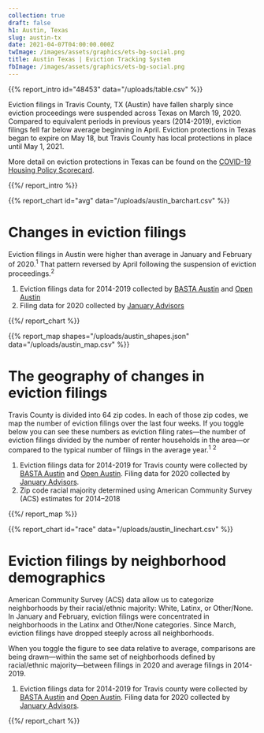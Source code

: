 ```yaml
---
collection: true
draft: false
h1: Austin, Texas
slug: austin-tx
date: 2021-04-07T04:00:00.000Z
twImage: /images/assets/graphics/ets-bg-social.png
title: Austin Texas | Eviction Tracking System
fbImage: /images/assets/graphics/ets-bg-social.png
---
```


{{% report_intro id="48453" data="/uploads/table.csv" %}}





Eviction filings in Travis County, TX (Austin) have fallen sharply since eviction proceedings were suspended across Texas on March 19, 2020. Compared to equivalent periods in previous years (2014-2019), eviction filings fell far below average beginning in April. Eviction protections in Texas began to expire on May 18, but Travis County has local protections in place until May 1, 2021.

More detail on eviction protections in Texas can be found on the [COVID-19 Housing Policy Scorecard](https://evictionlab.org/covid-policy-scorecard/tx/).





{{%/ report_intro %}}



{{% report_chart id="avg" data="/uploads/austin_barchart.csv" %}}

# Changes in eviction filings

Eviction filings in Austin were higher than average in January and February of 2020.<sup>1</sup> That pattern reversed by April following the suspension of eviction proceedings.<sup>2</sup>

1. Eviction filings data for 2014-2019 collected by [BASTA Austin](http://www.bastaaustin.org/) and [Open Austin](https://www.open-austin.org/)
2. Filing data for 2020 collected by [January Advisors](https://www.januaryadvisors.com/)

{{%/ report_chart %}}



{{% report_map shapes="/uploads/austin_shapes.json" data="/uploads/austin_map.csv" %}}



# The geography of changes in eviction filings

Travis County is divided into 64 zip codes. In each of those zip codes, we map the number of eviction filings over the last four weeks. If you toggle below you can see these numbers as eviction filing rates—the number of eviction filings divided by the number of renter households in the area—or compared to the typical number of filings in the average year.<sup>1</sup> <sup>2</sup>

1. Eviction filings data for 2014-2019 for Travis county were collected by [BASTA Austin](http://www.bastaaustin.org/) and [Open Austin](https://www.open-austin.org/). Filing data for 2020 collected by [January Advisors](https://www.januaryadvisors.com/).
2. Zip code racial majority determined using American Community Survey (ACS) estimates for 2014–2018



{{%/ report_map %}}



{{% report_chart id="race" data="/uploads/austin_linechart.csv" %}}











# Eviction filings by neighborhood demographics

American Community Survey (ACS) data allow us to categorize neighborhoods by their racial/ethnic majority: White, Latinx, or Other/None. In January and February, eviction filings were concentrated in neighborhoods in the Latinx and Other/None categories. Since March, eviction filings have dropped steeply across all neighborhoods.

When you toggle the figure to see data relative to average, comparisons are being drawn—within the same set of neighborhoods defined by racial/ethnic majority—between filings in 2020 and average filings in 2014-2019.

1. Eviction filings data for 2014-2019 for Travis county were collected by [BASTA Austin](http://www.bastaaustin.org/) and [Open Austin](https://www.open-austin.org/). Filing data for 2020 collected by [January Advisors](https://www.januaryadvisors.com/).











{{%/ report_chart %}}